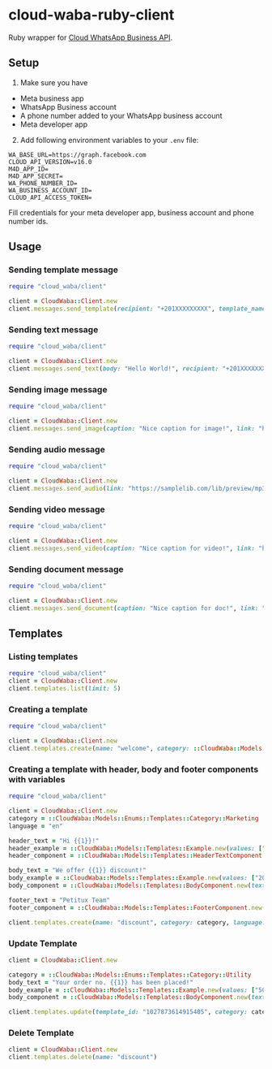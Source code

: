 # cloud-waba-ruby-client

Ruby wrapper for [Cloud WhatsApp Business API](https://developers.facebook.com/docs/whatsapp/cloud-api).

<!-- ## Installation

Add following line to your Gemfile:

```ruby
gem 'cloud-waba-ruby-client', '~> 1.0'
``` -->
## Setup
1. Make sure you have
  - Meta business app
  - WhatsApp Business account
  - A phone number added to your WhatsApp business account
  - Meta developer app
2. Add following environment variables to your `.env` file:
  ```shell
  WA_BASE_URL=https://graph.facebook.com
  CLOUD_API_VERSION=v16.0
  M4D_APP_ID=
  M4D_APP_SECRET=
  WA_PHONE_NUMBER_ID=
  WA_BUSINESS_ACCOUNT_ID=
  CLOUD_API_ACCESS_TOKEN=
  ```
Fill credentials for your meta developer app, business account and phone number ids.

## Usage
### Sending template message
```ruby
require "cloud_waba/client"

client = CloudWaba::Client.new
client.messages.send_template(recipient: "+201XXXXXXXXX", template_name: "hello_world", template_lang: "en_US", components: [])
```

### Sending text message
```ruby
require "cloud_waba/client"

client = CloudWaba::Client.new
client.messages.send_text(body: "Hello World!", recipient: "+201XXXXXXXXX")
```

### Sending image message
```ruby
require "cloud_waba/client"

client = CloudWaba::Client.new
client.messages.send_image(caption: "Nice caption for image!", link: "https://picsum.photos/200/300",recipient: "+201XXXXXXXXX")
```

### Sending audio message
```ruby
require "cloud_waba/client"

client = CloudWaba::Client.new
client.messages.send_audio(link: "https://samplelib.com/lib/preview/mp3/sample-3s.mp3",recipient: "+201XXXXXXXXX")
```

### Sending video message
```ruby
require "cloud_waba/client"

client = CloudWaba::Client.new
client.messages.send_video(caption: "Nice caption for video!", link: "https://samplelib.com/lib/preview/mp4/sample-5s.mp4",recipient: "+201XXXXXXXXX")
```

### Sending document message
```ruby
require "cloud_waba/client"

client = CloudWaba::Client.new
client.messages.send_document(caption: "Nice caption for doc!", link: "https://download.samplelib.com/xls/sample-empty.xls",recipient: "+201XXXXXXXXX")
```
<!-- ### Sending template with header, body, footer and buttons

### Sending template with header, body, footer and buttons (variables)

### Sending audio
### Sending location
### Sending contact -->




## Templates
### Listing templates
```ruby
require "cloud_waba/client"
client = CloudWaba::Client.new
client.templates.list(limit: 5)
```
### Creating a template
```ruby
require "cloud_waba/client"

client = CloudWaba::Client.new
client.templates.create(name: "welcome", category: ::CloudWaba::Models::Enums::Templates::Category::Utility, language: "en", components: [::CloudWaba::Models::Templates::BodyComponent.new(text: "Welcome to our store!, how can we help?")])
```

### Creating a template with header, body and footer components with variables
```ruby
require "cloud_waba/client"

client = CloudWaba::Client.new
category = ::CloudWaba::Models::Enums::Templates::Category::Marketing
language = "en"

header_text = "Hi {{1}}!"
header_example = ::CloudWaba::Models::Templates::Example.new(values: ["ahmed"])
header_component = ::CloudWaba::Models::Templates::HeaderTextComponent.new(text: header_text, example: header_example)

body_text = "We offer {{1}} discount!"
body_example = ::CloudWaba::Models::Templates::Example.new(values: ["20%"])
body_component = ::CloudWaba::Models::Templates::BodyComponent.new(text: body_text, example: body_example)

footer_text = "Petitux Team"
footer_component = ::CloudWaba::Models::Templates::FooterComponent.new(text: footer_text)

client.templates.create(name: "discount", category: category, language: language, components: [header_component, body_component, footer_component])
```

### Update Template
```ruby
client = CloudWaba::Client.new

category = ::CloudWaba::Models::Enums::Templates::Category::Utility
body_text = "Your order no. {{1}} has been placed!"
body_example = ::CloudWaba::Models::Templates::Example.new(values: ["500"])
body_component = ::CloudWaba::Models::Templates::BodyComponent.new(text: body_text, example: body_example)

client.templates.update(template_id: "1027873614915405", category: category, components: [body_component])
```

### Delete Template
```ruby
client = CloudWaba::Client.new
client.templates.delete(name: "discount")
```

<!-- ### Creating a template with header, body, footer and buttons

### Sending template with header, body, footer and buttons

### Sending template with header, body, footer and buttons (variables) -->